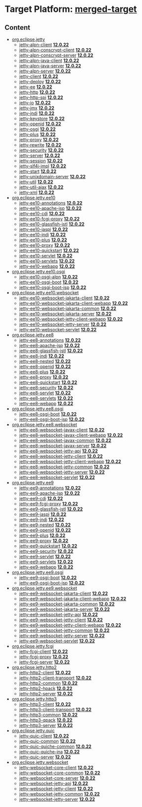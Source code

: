 # Target Platform: [merged-target](https://github.com/eclipse-orbit/orbit-simrel/blob/main/maven-jetty/tp/MavenJetty.target)

## Content
 - [org.eclipse.jetty](https://repo.maven.apache.org/maven2/org/eclipse/jetty/)
    - [jetty-alpn-client](https://repo.maven.apache.org/maven2/org/eclipse/jetty/jetty-alpn-client/) **[12.0.22](https://repo.maven.apache.org/maven2/org/eclipse/jetty/jetty-alpn-client/12.0.22)**
    - [jetty-alpn-conscrypt-client](https://repo.maven.apache.org/maven2/org/eclipse/jetty/jetty-alpn-conscrypt-client/) **[12.0.22](https://repo.maven.apache.org/maven2/org/eclipse/jetty/jetty-alpn-conscrypt-client/12.0.22)**
    - [jetty-alpn-conscrypt-server](https://repo.maven.apache.org/maven2/org/eclipse/jetty/jetty-alpn-conscrypt-server/) **[12.0.22](https://repo.maven.apache.org/maven2/org/eclipse/jetty/jetty-alpn-conscrypt-server/12.0.22)**
    - [jetty-alpn-java-client](https://repo.maven.apache.org/maven2/org/eclipse/jetty/jetty-alpn-java-client/) **[12.0.22](https://repo.maven.apache.org/maven2/org/eclipse/jetty/jetty-alpn-java-client/12.0.22)**
    - [jetty-alpn-java-server](https://repo.maven.apache.org/maven2/org/eclipse/jetty/jetty-alpn-java-server/) **[12.0.22](https://repo.maven.apache.org/maven2/org/eclipse/jetty/jetty-alpn-java-server/12.0.22)**
    - [jetty-alpn-server](https://repo.maven.apache.org/maven2/org/eclipse/jetty/jetty-alpn-server/) **[12.0.22](https://repo.maven.apache.org/maven2/org/eclipse/jetty/jetty-alpn-server/12.0.22)**
    - [jetty-client](https://repo.maven.apache.org/maven2/org/eclipse/jetty/jetty-client/) **[12.0.22](https://repo.maven.apache.org/maven2/org/eclipse/jetty/jetty-client/12.0.22)**
    - [jetty-deploy](https://repo.maven.apache.org/maven2/org/eclipse/jetty/jetty-deploy/) **[12.0.22](https://repo.maven.apache.org/maven2/org/eclipse/jetty/jetty-deploy/12.0.22)**
    - [jetty-ee](https://repo.maven.apache.org/maven2/org/eclipse/jetty/jetty-ee/) **[12.0.22](https://repo.maven.apache.org/maven2/org/eclipse/jetty/jetty-ee/12.0.22)**
    - [jetty-http](https://repo.maven.apache.org/maven2/org/eclipse/jetty/jetty-http/) **[12.0.22](https://repo.maven.apache.org/maven2/org/eclipse/jetty/jetty-http/12.0.22)**
    - [jetty-http-spi](https://repo.maven.apache.org/maven2/org/eclipse/jetty/jetty-http-spi/) **[12.0.22](https://repo.maven.apache.org/maven2/org/eclipse/jetty/jetty-http-spi/12.0.22)**
    - [jetty-io](https://repo.maven.apache.org/maven2/org/eclipse/jetty/jetty-io/) **[12.0.22](https://repo.maven.apache.org/maven2/org/eclipse/jetty/jetty-io/12.0.22)**
    - [jetty-jmx](https://repo.maven.apache.org/maven2/org/eclipse/jetty/jetty-jmx/) **[12.0.22](https://repo.maven.apache.org/maven2/org/eclipse/jetty/jetty-jmx/12.0.22)**
    - [jetty-jndi](https://repo.maven.apache.org/maven2/org/eclipse/jetty/jetty-jndi/) **[12.0.22](https://repo.maven.apache.org/maven2/org/eclipse/jetty/jetty-jndi/12.0.22)**
    - [jetty-keystore](https://repo.maven.apache.org/maven2/org/eclipse/jetty/jetty-keystore/) **[12.0.22](https://repo.maven.apache.org/maven2/org/eclipse/jetty/jetty-keystore/12.0.22)**
    - [jetty-openid](https://repo.maven.apache.org/maven2/org/eclipse/jetty/jetty-openid/) **[12.0.22](https://repo.maven.apache.org/maven2/org/eclipse/jetty/jetty-openid/12.0.22)**
    - [jetty-osgi](https://repo.maven.apache.org/maven2/org/eclipse/jetty/jetty-osgi/) **[12.0.22](https://repo.maven.apache.org/maven2/org/eclipse/jetty/jetty-osgi/12.0.22)**
    - [jetty-plus](https://repo.maven.apache.org/maven2/org/eclipse/jetty/jetty-plus/) **[12.0.22](https://repo.maven.apache.org/maven2/org/eclipse/jetty/jetty-plus/12.0.22)**
    - [jetty-proxy](https://repo.maven.apache.org/maven2/org/eclipse/jetty/jetty-proxy/) **[12.0.22](https://repo.maven.apache.org/maven2/org/eclipse/jetty/jetty-proxy/12.0.22)**
    - [jetty-rewrite](https://repo.maven.apache.org/maven2/org/eclipse/jetty/jetty-rewrite/) **[12.0.22](https://repo.maven.apache.org/maven2/org/eclipse/jetty/jetty-rewrite/12.0.22)**
    - [jetty-security](https://repo.maven.apache.org/maven2/org/eclipse/jetty/jetty-security/) **[12.0.22](https://repo.maven.apache.org/maven2/org/eclipse/jetty/jetty-security/12.0.22)**
    - [jetty-server](https://repo.maven.apache.org/maven2/org/eclipse/jetty/jetty-server/) **[12.0.22](https://repo.maven.apache.org/maven2/org/eclipse/jetty/jetty-server/12.0.22)**
    - [jetty-session](https://repo.maven.apache.org/maven2/org/eclipse/jetty/jetty-session/) **[12.0.22](https://repo.maven.apache.org/maven2/org/eclipse/jetty/jetty-session/12.0.22)**
    - [jetty-slf4j-impl](https://repo.maven.apache.org/maven2/org/eclipse/jetty/jetty-slf4j-impl/) **[12.0.22](https://repo.maven.apache.org/maven2/org/eclipse/jetty/jetty-slf4j-impl/12.0.22)**
    - [jetty-start](https://repo.maven.apache.org/maven2/org/eclipse/jetty/jetty-start/) **[12.0.22](https://repo.maven.apache.org/maven2/org/eclipse/jetty/jetty-start/12.0.22)**
    - [jetty-unixdomain-server](https://repo.maven.apache.org/maven2/org/eclipse/jetty/jetty-unixdomain-server/) **[12.0.22](https://repo.maven.apache.org/maven2/org/eclipse/jetty/jetty-unixdomain-server/12.0.22)**
    - [jetty-util](https://repo.maven.apache.org/maven2/org/eclipse/jetty/jetty-util/) **[12.0.22](https://repo.maven.apache.org/maven2/org/eclipse/jetty/jetty-util/12.0.22)**
    - [jetty-util-ajax](https://repo.maven.apache.org/maven2/org/eclipse/jetty/jetty-util-ajax/) **[12.0.22](https://repo.maven.apache.org/maven2/org/eclipse/jetty/jetty-util-ajax/12.0.22)**
    - [jetty-xml](https://repo.maven.apache.org/maven2/org/eclipse/jetty/jetty-xml/) **[12.0.22](https://repo.maven.apache.org/maven2/org/eclipse/jetty/jetty-xml/12.0.22)**
 - [org.eclipse.jetty.ee10](https://repo.maven.apache.org/maven2/org/eclipse/jetty/ee10/)
    - [jetty-ee10-annotations](https://repo.maven.apache.org/maven2/org/eclipse/jetty/ee10/jetty-ee10-annotations/) **[12.0.22](https://repo.maven.apache.org/maven2/org/eclipse/jetty/ee10/jetty-ee10-annotations/12.0.22)**
    - [jetty-ee10-apache-jsp](https://repo.maven.apache.org/maven2/org/eclipse/jetty/ee10/jetty-ee10-apache-jsp/) **[12.0.22](https://repo.maven.apache.org/maven2/org/eclipse/jetty/ee10/jetty-ee10-apache-jsp/12.0.22)**
    - [jetty-ee10-cdi](https://repo.maven.apache.org/maven2/org/eclipse/jetty/ee10/jetty-ee10-cdi/) **[12.0.22](https://repo.maven.apache.org/maven2/org/eclipse/jetty/ee10/jetty-ee10-cdi/12.0.22)**
    - [jetty-ee10-fcgi-proxy](https://repo.maven.apache.org/maven2/org/eclipse/jetty/ee10/jetty-ee10-fcgi-proxy/) **[12.0.22](https://repo.maven.apache.org/maven2/org/eclipse/jetty/ee10/jetty-ee10-fcgi-proxy/12.0.22)**
    - [jetty-ee10-glassfish-jstl](https://repo.maven.apache.org/maven2/org/eclipse/jetty/ee10/jetty-ee10-glassfish-jstl/) **[12.0.22](https://repo.maven.apache.org/maven2/org/eclipse/jetty/ee10/jetty-ee10-glassfish-jstl/12.0.22)**
    - [jetty-ee10-jaspi](https://repo.maven.apache.org/maven2/org/eclipse/jetty/ee10/jetty-ee10-jaspi/) **[12.0.22](https://repo.maven.apache.org/maven2/org/eclipse/jetty/ee10/jetty-ee10-jaspi/12.0.22)**
    - [jetty-ee10-jndi](https://repo.maven.apache.org/maven2/org/eclipse/jetty/ee10/jetty-ee10-jndi/) **[12.0.22](https://repo.maven.apache.org/maven2/org/eclipse/jetty/ee10/jetty-ee10-jndi/12.0.22)**
    - [jetty-ee10-plus](https://repo.maven.apache.org/maven2/org/eclipse/jetty/ee10/jetty-ee10-plus/) **[12.0.22](https://repo.maven.apache.org/maven2/org/eclipse/jetty/ee10/jetty-ee10-plus/12.0.22)**
    - [jetty-ee10-proxy](https://repo.maven.apache.org/maven2/org/eclipse/jetty/ee10/jetty-ee10-proxy/) **[12.0.22](https://repo.maven.apache.org/maven2/org/eclipse/jetty/ee10/jetty-ee10-proxy/12.0.22)**
    - [jetty-ee10-quickstart](https://repo.maven.apache.org/maven2/org/eclipse/jetty/ee10/jetty-ee10-quickstart/) **[12.0.22](https://repo.maven.apache.org/maven2/org/eclipse/jetty/ee10/jetty-ee10-quickstart/12.0.22)**
    - [jetty-ee10-servlet](https://repo.maven.apache.org/maven2/org/eclipse/jetty/ee10/jetty-ee10-servlet/) **[12.0.22](https://repo.maven.apache.org/maven2/org/eclipse/jetty/ee10/jetty-ee10-servlet/12.0.22)**
    - [jetty-ee10-servlets](https://repo.maven.apache.org/maven2/org/eclipse/jetty/ee10/jetty-ee10-servlets/) **[12.0.22](https://repo.maven.apache.org/maven2/org/eclipse/jetty/ee10/jetty-ee10-servlets/12.0.22)**
    - [jetty-ee10-webapp](https://repo.maven.apache.org/maven2/org/eclipse/jetty/ee10/jetty-ee10-webapp/) **[12.0.22](https://repo.maven.apache.org/maven2/org/eclipse/jetty/ee10/jetty-ee10-webapp/12.0.22)**
 - [org.eclipse.jetty.ee10.osgi](https://repo.maven.apache.org/maven2/org/eclipse/jetty/ee10/osgi/)
    - [jetty-ee10-osgi-alpn](https://repo.maven.apache.org/maven2/org/eclipse/jetty/ee10/osgi/jetty-ee10-osgi-alpn/) **[12.0.22](https://repo.maven.apache.org/maven2/org/eclipse/jetty/ee10/osgi/jetty-ee10-osgi-alpn/12.0.22)**
    - [jetty-ee10-osgi-boot](https://repo.maven.apache.org/maven2/org/eclipse/jetty/ee10/osgi/jetty-ee10-osgi-boot/) **[12.0.22](https://repo.maven.apache.org/maven2/org/eclipse/jetty/ee10/osgi/jetty-ee10-osgi-boot/12.0.22)**
    - [jetty-ee10-osgi-boot-jsp](https://repo.maven.apache.org/maven2/org/eclipse/jetty/ee10/osgi/jetty-ee10-osgi-boot-jsp/) **[12.0.22](https://repo.maven.apache.org/maven2/org/eclipse/jetty/ee10/osgi/jetty-ee10-osgi-boot-jsp/12.0.22)**
 - [org.eclipse.jetty.ee10.websocket](https://repo.maven.apache.org/maven2/org/eclipse/jetty/ee10/websocket/)
    - [jetty-ee10-websocket-jakarta-client](https://repo.maven.apache.org/maven2/org/eclipse/jetty/ee10/websocket/jetty-ee10-websocket-jakarta-client/) **[12.0.22](https://repo.maven.apache.org/maven2/org/eclipse/jetty/ee10/websocket/jetty-ee10-websocket-jakarta-client/12.0.22)**
    - [jetty-ee10-websocket-jakarta-client-webapp](https://repo.maven.apache.org/maven2/org/eclipse/jetty/ee10/websocket/jetty-ee10-websocket-jakarta-client-webapp/) **[12.0.22](https://repo.maven.apache.org/maven2/org/eclipse/jetty/ee10/websocket/jetty-ee10-websocket-jakarta-client-webapp/12.0.22)**
    - [jetty-ee10-websocket-jakarta-common](https://repo.maven.apache.org/maven2/org/eclipse/jetty/ee10/websocket/jetty-ee10-websocket-jakarta-common/) **[12.0.22](https://repo.maven.apache.org/maven2/org/eclipse/jetty/ee10/websocket/jetty-ee10-websocket-jakarta-common/12.0.22)**
    - [jetty-ee10-websocket-jakarta-server](https://repo.maven.apache.org/maven2/org/eclipse/jetty/ee10/websocket/jetty-ee10-websocket-jakarta-server/) **[12.0.22](https://repo.maven.apache.org/maven2/org/eclipse/jetty/ee10/websocket/jetty-ee10-websocket-jakarta-server/12.0.22)**
    - [jetty-ee10-websocket-jetty-client-webapp](https://repo.maven.apache.org/maven2/org/eclipse/jetty/ee10/websocket/jetty-ee10-websocket-jetty-client-webapp/) **[12.0.22](https://repo.maven.apache.org/maven2/org/eclipse/jetty/ee10/websocket/jetty-ee10-websocket-jetty-client-webapp/12.0.22)**
    - [jetty-ee10-websocket-jetty-server](https://repo.maven.apache.org/maven2/org/eclipse/jetty/ee10/websocket/jetty-ee10-websocket-jetty-server/) **[12.0.22](https://repo.maven.apache.org/maven2/org/eclipse/jetty/ee10/websocket/jetty-ee10-websocket-jetty-server/12.0.22)**
    - [jetty-ee10-websocket-servlet](https://repo.maven.apache.org/maven2/org/eclipse/jetty/ee10/websocket/jetty-ee10-websocket-servlet/) **[12.0.22](https://repo.maven.apache.org/maven2/org/eclipse/jetty/ee10/websocket/jetty-ee10-websocket-servlet/12.0.22)**
 - [org.eclipse.jetty.ee8](https://repo.maven.apache.org/maven2/org/eclipse/jetty/ee8/)
    - [jetty-ee8-annotations](https://repo.maven.apache.org/maven2/org/eclipse/jetty/ee8/jetty-ee8-annotations/) **[12.0.22](https://repo.maven.apache.org/maven2/org/eclipse/jetty/ee8/jetty-ee8-annotations/12.0.22)**
    - [jetty-ee8-apache-jsp](https://repo.maven.apache.org/maven2/org/eclipse/jetty/ee8/jetty-ee8-apache-jsp/) **[12.0.22](https://repo.maven.apache.org/maven2/org/eclipse/jetty/ee8/jetty-ee8-apache-jsp/12.0.22)**
    - [jetty-ee8-glassfish-jstl](https://repo.maven.apache.org/maven2/org/eclipse/jetty/ee8/jetty-ee8-glassfish-jstl/) **[12.0.22](https://repo.maven.apache.org/maven2/org/eclipse/jetty/ee8/jetty-ee8-glassfish-jstl/12.0.22)**
    - [jetty-ee8-jndi](https://repo.maven.apache.org/maven2/org/eclipse/jetty/ee8/jetty-ee8-jndi/) **[12.0.22](https://repo.maven.apache.org/maven2/org/eclipse/jetty/ee8/jetty-ee8-jndi/12.0.22)**
    - [jetty-ee8-nested](https://repo.maven.apache.org/maven2/org/eclipse/jetty/ee8/jetty-ee8-nested/) **[12.0.22](https://repo.maven.apache.org/maven2/org/eclipse/jetty/ee8/jetty-ee8-nested/12.0.22)**
    - [jetty-ee8-openid](https://repo.maven.apache.org/maven2/org/eclipse/jetty/ee8/jetty-ee8-openid/) **[12.0.22](https://repo.maven.apache.org/maven2/org/eclipse/jetty/ee8/jetty-ee8-openid/12.0.22)**
    - [jetty-ee8-plus](https://repo.maven.apache.org/maven2/org/eclipse/jetty/ee8/jetty-ee8-plus/) **[12.0.22](https://repo.maven.apache.org/maven2/org/eclipse/jetty/ee8/jetty-ee8-plus/12.0.22)**
    - [jetty-ee8-proxy](https://repo.maven.apache.org/maven2/org/eclipse/jetty/ee8/jetty-ee8-proxy/) **[12.0.22](https://repo.maven.apache.org/maven2/org/eclipse/jetty/ee8/jetty-ee8-proxy/12.0.22)**
    - [jetty-ee8-quickstart](https://repo.maven.apache.org/maven2/org/eclipse/jetty/ee8/jetty-ee8-quickstart/) **[12.0.22](https://repo.maven.apache.org/maven2/org/eclipse/jetty/ee8/jetty-ee8-quickstart/12.0.22)**
    - [jetty-ee8-security](https://repo.maven.apache.org/maven2/org/eclipse/jetty/ee8/jetty-ee8-security/) **[12.0.22](https://repo.maven.apache.org/maven2/org/eclipse/jetty/ee8/jetty-ee8-security/12.0.22)**
    - [jetty-ee8-servlet](https://repo.maven.apache.org/maven2/org/eclipse/jetty/ee8/jetty-ee8-servlet/) **[12.0.22](https://repo.maven.apache.org/maven2/org/eclipse/jetty/ee8/jetty-ee8-servlet/12.0.22)**
    - [jetty-ee8-servlets](https://repo.maven.apache.org/maven2/org/eclipse/jetty/ee8/jetty-ee8-servlets/) **[12.0.22](https://repo.maven.apache.org/maven2/org/eclipse/jetty/ee8/jetty-ee8-servlets/12.0.22)**
    - [jetty-ee8-webapp](https://repo.maven.apache.org/maven2/org/eclipse/jetty/ee8/jetty-ee8-webapp/) **[12.0.22](https://repo.maven.apache.org/maven2/org/eclipse/jetty/ee8/jetty-ee8-webapp/12.0.22)**
 - [org.eclipse.jetty.ee8.osgi](https://repo.maven.apache.org/maven2/org/eclipse/jetty/ee8/osgi/)
    - [jetty-ee8-osgi-boot](https://repo.maven.apache.org/maven2/org/eclipse/jetty/ee8/osgi/jetty-ee8-osgi-boot/) **[12.0.22](https://repo.maven.apache.org/maven2/org/eclipse/jetty/ee8/osgi/jetty-ee8-osgi-boot/12.0.22)**
    - [jetty-ee8-osgi-boot-jsp](https://repo.maven.apache.org/maven2/org/eclipse/jetty/ee8/osgi/jetty-ee8-osgi-boot-jsp/) **[12.0.22](https://repo.maven.apache.org/maven2/org/eclipse/jetty/ee8/osgi/jetty-ee8-osgi-boot-jsp/12.0.22)**
 - [org.eclipse.jetty.ee8.websocket](https://repo.maven.apache.org/maven2/org/eclipse/jetty/ee8/websocket/)
    - [jetty-ee8-websocket-javax-client](https://repo.maven.apache.org/maven2/org/eclipse/jetty/ee8/websocket/jetty-ee8-websocket-javax-client/) **[12.0.22](https://repo.maven.apache.org/maven2/org/eclipse/jetty/ee8/websocket/jetty-ee8-websocket-javax-client/12.0.22)**
    - [jetty-ee8-websocket-javax-client-webapp](https://repo.maven.apache.org/maven2/org/eclipse/jetty/ee8/websocket/jetty-ee8-websocket-javax-client-webapp/) **[12.0.22](https://repo.maven.apache.org/maven2/org/eclipse/jetty/ee8/websocket/jetty-ee8-websocket-javax-client-webapp/12.0.22)**
    - [jetty-ee8-websocket-javax-common](https://repo.maven.apache.org/maven2/org/eclipse/jetty/ee8/websocket/jetty-ee8-websocket-javax-common/) **[12.0.22](https://repo.maven.apache.org/maven2/org/eclipse/jetty/ee8/websocket/jetty-ee8-websocket-javax-common/12.0.22)**
    - [jetty-ee8-websocket-javax-server](https://repo.maven.apache.org/maven2/org/eclipse/jetty/ee8/websocket/jetty-ee8-websocket-javax-server/) **[12.0.22](https://repo.maven.apache.org/maven2/org/eclipse/jetty/ee8/websocket/jetty-ee8-websocket-javax-server/12.0.22)**
    - [jetty-ee8-websocket-jetty-api](https://repo.maven.apache.org/maven2/org/eclipse/jetty/ee8/websocket/jetty-ee8-websocket-jetty-api/) **[12.0.22](https://repo.maven.apache.org/maven2/org/eclipse/jetty/ee8/websocket/jetty-ee8-websocket-jetty-api/12.0.22)**
    - [jetty-ee8-websocket-jetty-client](https://repo.maven.apache.org/maven2/org/eclipse/jetty/ee8/websocket/jetty-ee8-websocket-jetty-client/) **[12.0.22](https://repo.maven.apache.org/maven2/org/eclipse/jetty/ee8/websocket/jetty-ee8-websocket-jetty-client/12.0.22)**
    - [jetty-ee8-websocket-jetty-client-webapp](https://repo.maven.apache.org/maven2/org/eclipse/jetty/ee8/websocket/jetty-ee8-websocket-jetty-client-webapp/) **[12.0.22](https://repo.maven.apache.org/maven2/org/eclipse/jetty/ee8/websocket/jetty-ee8-websocket-jetty-client-webapp/12.0.22)**
    - [jetty-ee8-websocket-jetty-common](https://repo.maven.apache.org/maven2/org/eclipse/jetty/ee8/websocket/jetty-ee8-websocket-jetty-common/) **[12.0.22](https://repo.maven.apache.org/maven2/org/eclipse/jetty/ee8/websocket/jetty-ee8-websocket-jetty-common/12.0.22)**
    - [jetty-ee8-websocket-jetty-server](https://repo.maven.apache.org/maven2/org/eclipse/jetty/ee8/websocket/jetty-ee8-websocket-jetty-server/) **[12.0.22](https://repo.maven.apache.org/maven2/org/eclipse/jetty/ee8/websocket/jetty-ee8-websocket-jetty-server/12.0.22)**
    - [jetty-ee8-websocket-servlet](https://repo.maven.apache.org/maven2/org/eclipse/jetty/ee8/websocket/jetty-ee8-websocket-servlet/) **[12.0.22](https://repo.maven.apache.org/maven2/org/eclipse/jetty/ee8/websocket/jetty-ee8-websocket-servlet/12.0.22)**
 - [org.eclipse.jetty.ee9](https://repo.maven.apache.org/maven2/org/eclipse/jetty/ee9/)
    - [jetty-ee9-annotations](https://repo.maven.apache.org/maven2/org/eclipse/jetty/ee9/jetty-ee9-annotations/) **[12.0.22](https://repo.maven.apache.org/maven2/org/eclipse/jetty/ee9/jetty-ee9-annotations/12.0.22)**
    - [jetty-ee9-apache-jsp](https://repo.maven.apache.org/maven2/org/eclipse/jetty/ee9/jetty-ee9-apache-jsp/) **[12.0.22](https://repo.maven.apache.org/maven2/org/eclipse/jetty/ee9/jetty-ee9-apache-jsp/12.0.22)**
    - [jetty-ee9-cdi](https://repo.maven.apache.org/maven2/org/eclipse/jetty/ee9/jetty-ee9-cdi/) **[12.0.22](https://repo.maven.apache.org/maven2/org/eclipse/jetty/ee9/jetty-ee9-cdi/12.0.22)**
    - [jetty-ee9-fcgi-proxy](https://repo.maven.apache.org/maven2/org/eclipse/jetty/ee9/jetty-ee9-fcgi-proxy/) **[12.0.22](https://repo.maven.apache.org/maven2/org/eclipse/jetty/ee9/jetty-ee9-fcgi-proxy/12.0.22)**
    - [jetty-ee9-glassfish-jstl](https://repo.maven.apache.org/maven2/org/eclipse/jetty/ee9/jetty-ee9-glassfish-jstl/) **[12.0.22](https://repo.maven.apache.org/maven2/org/eclipse/jetty/ee9/jetty-ee9-glassfish-jstl/12.0.22)**
    - [jetty-ee9-jaspi](https://repo.maven.apache.org/maven2/org/eclipse/jetty/ee9/jetty-ee9-jaspi/) **[12.0.22](https://repo.maven.apache.org/maven2/org/eclipse/jetty/ee9/jetty-ee9-jaspi/12.0.22)**
    - [jetty-ee9-jndi](https://repo.maven.apache.org/maven2/org/eclipse/jetty/ee9/jetty-ee9-jndi/) **[12.0.22](https://repo.maven.apache.org/maven2/org/eclipse/jetty/ee9/jetty-ee9-jndi/12.0.22)**
    - [jetty-ee9-nested](https://repo.maven.apache.org/maven2/org/eclipse/jetty/ee9/jetty-ee9-nested/) **[12.0.22](https://repo.maven.apache.org/maven2/org/eclipse/jetty/ee9/jetty-ee9-nested/12.0.22)**
    - [jetty-ee9-openid](https://repo.maven.apache.org/maven2/org/eclipse/jetty/ee9/jetty-ee9-openid/) **[12.0.22](https://repo.maven.apache.org/maven2/org/eclipse/jetty/ee9/jetty-ee9-openid/12.0.22)**
    - [jetty-ee9-plus](https://repo.maven.apache.org/maven2/org/eclipse/jetty/ee9/jetty-ee9-plus/) **[12.0.22](https://repo.maven.apache.org/maven2/org/eclipse/jetty/ee9/jetty-ee9-plus/12.0.22)**
    - [jetty-ee9-proxy](https://repo.maven.apache.org/maven2/org/eclipse/jetty/ee9/jetty-ee9-proxy/) **[12.0.22](https://repo.maven.apache.org/maven2/org/eclipse/jetty/ee9/jetty-ee9-proxy/12.0.22)**
    - [jetty-ee9-quickstart](https://repo.maven.apache.org/maven2/org/eclipse/jetty/ee9/jetty-ee9-quickstart/) **[12.0.22](https://repo.maven.apache.org/maven2/org/eclipse/jetty/ee9/jetty-ee9-quickstart/12.0.22)**
    - [jetty-ee9-security](https://repo.maven.apache.org/maven2/org/eclipse/jetty/ee9/jetty-ee9-security/) **[12.0.22](https://repo.maven.apache.org/maven2/org/eclipse/jetty/ee9/jetty-ee9-security/12.0.22)**
    - [jetty-ee9-servlet](https://repo.maven.apache.org/maven2/org/eclipse/jetty/ee9/jetty-ee9-servlet/) **[12.0.22](https://repo.maven.apache.org/maven2/org/eclipse/jetty/ee9/jetty-ee9-servlet/12.0.22)**
    - [jetty-ee9-servlets](https://repo.maven.apache.org/maven2/org/eclipse/jetty/ee9/jetty-ee9-servlets/) **[12.0.22](https://repo.maven.apache.org/maven2/org/eclipse/jetty/ee9/jetty-ee9-servlets/12.0.22)**
    - [jetty-ee9-webapp](https://repo.maven.apache.org/maven2/org/eclipse/jetty/ee9/jetty-ee9-webapp/) **[12.0.22](https://repo.maven.apache.org/maven2/org/eclipse/jetty/ee9/jetty-ee9-webapp/12.0.22)**
 - [org.eclipse.jetty.ee9.osgi](https://repo.maven.apache.org/maven2/org/eclipse/jetty/ee9/osgi/)
    - [jetty-ee9-osgi-boot](https://repo.maven.apache.org/maven2/org/eclipse/jetty/ee9/osgi/jetty-ee9-osgi-boot/) **[12.0.22](https://repo.maven.apache.org/maven2/org/eclipse/jetty/ee9/osgi/jetty-ee9-osgi-boot/12.0.22)**
    - [jetty-ee9-osgi-boot-jsp](https://repo.maven.apache.org/maven2/org/eclipse/jetty/ee9/osgi/jetty-ee9-osgi-boot-jsp/) **[12.0.22](https://repo.maven.apache.org/maven2/org/eclipse/jetty/ee9/osgi/jetty-ee9-osgi-boot-jsp/12.0.22)**
 - [org.eclipse.jetty.ee9.websocket](https://repo.maven.apache.org/maven2/org/eclipse/jetty/ee9/websocket/)
    - [jetty-ee9-websocket-jakarta-client](https://repo.maven.apache.org/maven2/org/eclipse/jetty/ee9/websocket/jetty-ee9-websocket-jakarta-client/) **[12.0.22](https://repo.maven.apache.org/maven2/org/eclipse/jetty/ee9/websocket/jetty-ee9-websocket-jakarta-client/12.0.22)**
    - [jetty-ee9-websocket-jakarta-client-webapp](https://repo.maven.apache.org/maven2/org/eclipse/jetty/ee9/websocket/jetty-ee9-websocket-jakarta-client-webapp/) **[12.0.22](https://repo.maven.apache.org/maven2/org/eclipse/jetty/ee9/websocket/jetty-ee9-websocket-jakarta-client-webapp/12.0.22)**
    - [jetty-ee9-websocket-jakarta-common](https://repo.maven.apache.org/maven2/org/eclipse/jetty/ee9/websocket/jetty-ee9-websocket-jakarta-common/) **[12.0.22](https://repo.maven.apache.org/maven2/org/eclipse/jetty/ee9/websocket/jetty-ee9-websocket-jakarta-common/12.0.22)**
    - [jetty-ee9-websocket-jakarta-server](https://repo.maven.apache.org/maven2/org/eclipse/jetty/ee9/websocket/jetty-ee9-websocket-jakarta-server/) **[12.0.22](https://repo.maven.apache.org/maven2/org/eclipse/jetty/ee9/websocket/jetty-ee9-websocket-jakarta-server/12.0.22)**
    - [jetty-ee9-websocket-jetty-api](https://repo.maven.apache.org/maven2/org/eclipse/jetty/ee9/websocket/jetty-ee9-websocket-jetty-api/) **[12.0.22](https://repo.maven.apache.org/maven2/org/eclipse/jetty/ee9/websocket/jetty-ee9-websocket-jetty-api/12.0.22)**
    - [jetty-ee9-websocket-jetty-client](https://repo.maven.apache.org/maven2/org/eclipse/jetty/ee9/websocket/jetty-ee9-websocket-jetty-client/) **[12.0.22](https://repo.maven.apache.org/maven2/org/eclipse/jetty/ee9/websocket/jetty-ee9-websocket-jetty-client/12.0.22)**
    - [jetty-ee9-websocket-jetty-client-webapp](https://repo.maven.apache.org/maven2/org/eclipse/jetty/ee9/websocket/jetty-ee9-websocket-jetty-client-webapp/) **[12.0.22](https://repo.maven.apache.org/maven2/org/eclipse/jetty/ee9/websocket/jetty-ee9-websocket-jetty-client-webapp/12.0.22)**
    - [jetty-ee9-websocket-jetty-common](https://repo.maven.apache.org/maven2/org/eclipse/jetty/ee9/websocket/jetty-ee9-websocket-jetty-common/) **[12.0.22](https://repo.maven.apache.org/maven2/org/eclipse/jetty/ee9/websocket/jetty-ee9-websocket-jetty-common/12.0.22)**
    - [jetty-ee9-websocket-jetty-server](https://repo.maven.apache.org/maven2/org/eclipse/jetty/ee9/websocket/jetty-ee9-websocket-jetty-server/) **[12.0.22](https://repo.maven.apache.org/maven2/org/eclipse/jetty/ee9/websocket/jetty-ee9-websocket-jetty-server/12.0.22)**
    - [jetty-ee9-websocket-servlet](https://repo.maven.apache.org/maven2/org/eclipse/jetty/ee9/websocket/jetty-ee9-websocket-servlet/) **[12.0.22](https://repo.maven.apache.org/maven2/org/eclipse/jetty/ee9/websocket/jetty-ee9-websocket-servlet/12.0.22)**
 - [org.eclipse.jetty.fcgi](https://repo.maven.apache.org/maven2/org/eclipse/jetty/fcgi/)
    - [jetty-fcgi-client](https://repo.maven.apache.org/maven2/org/eclipse/jetty/fcgi/jetty-fcgi-client/) **[12.0.22](https://repo.maven.apache.org/maven2/org/eclipse/jetty/fcgi/jetty-fcgi-client/12.0.22)**
    - [jetty-fcgi-proxy](https://repo.maven.apache.org/maven2/org/eclipse/jetty/fcgi/jetty-fcgi-proxy/) **[12.0.22](https://repo.maven.apache.org/maven2/org/eclipse/jetty/fcgi/jetty-fcgi-proxy/12.0.22)**
    - [jetty-fcgi-server](https://repo.maven.apache.org/maven2/org/eclipse/jetty/fcgi/jetty-fcgi-server/) **[12.0.22](https://repo.maven.apache.org/maven2/org/eclipse/jetty/fcgi/jetty-fcgi-server/12.0.22)**
 - [org.eclipse.jetty.http2](https://repo.maven.apache.org/maven2/org/eclipse/jetty/http2/)
    - [jetty-http2-client](https://repo.maven.apache.org/maven2/org/eclipse/jetty/http2/jetty-http2-client/) **[12.0.22](https://repo.maven.apache.org/maven2/org/eclipse/jetty/http2/jetty-http2-client/12.0.22)**
    - [jetty-http2-client-transport](https://repo.maven.apache.org/maven2/org/eclipse/jetty/http2/jetty-http2-client-transport/) **[12.0.22](https://repo.maven.apache.org/maven2/org/eclipse/jetty/http2/jetty-http2-client-transport/12.0.22)**
    - [jetty-http2-common](https://repo.maven.apache.org/maven2/org/eclipse/jetty/http2/jetty-http2-common/) **[12.0.22](https://repo.maven.apache.org/maven2/org/eclipse/jetty/http2/jetty-http2-common/12.0.22)**
    - [jetty-http2-hpack](https://repo.maven.apache.org/maven2/org/eclipse/jetty/http2/jetty-http2-hpack/) **[12.0.22](https://repo.maven.apache.org/maven2/org/eclipse/jetty/http2/jetty-http2-hpack/12.0.22)**
    - [jetty-http2-server](https://repo.maven.apache.org/maven2/org/eclipse/jetty/http2/jetty-http2-server/) **[12.0.22](https://repo.maven.apache.org/maven2/org/eclipse/jetty/http2/jetty-http2-server/12.0.22)**
 - [org.eclipse.jetty.http3](https://repo.maven.apache.org/maven2/org/eclipse/jetty/http3/)
    - [jetty-http3-client](https://repo.maven.apache.org/maven2/org/eclipse/jetty/http3/jetty-http3-client/) **[12.0.22](https://repo.maven.apache.org/maven2/org/eclipse/jetty/http3/jetty-http3-client/12.0.22)**
    - [jetty-http3-client-transport](https://repo.maven.apache.org/maven2/org/eclipse/jetty/http3/jetty-http3-client-transport/) **[12.0.22](https://repo.maven.apache.org/maven2/org/eclipse/jetty/http3/jetty-http3-client-transport/12.0.22)**
    - [jetty-http3-common](https://repo.maven.apache.org/maven2/org/eclipse/jetty/http3/jetty-http3-common/) **[12.0.22](https://repo.maven.apache.org/maven2/org/eclipse/jetty/http3/jetty-http3-common/12.0.22)**
    - [jetty-http3-qpack](https://repo.maven.apache.org/maven2/org/eclipse/jetty/http3/jetty-http3-qpack/) **[12.0.22](https://repo.maven.apache.org/maven2/org/eclipse/jetty/http3/jetty-http3-qpack/12.0.22)**
    - [jetty-http3-server](https://repo.maven.apache.org/maven2/org/eclipse/jetty/http3/jetty-http3-server/) **[12.0.22](https://repo.maven.apache.org/maven2/org/eclipse/jetty/http3/jetty-http3-server/12.0.22)**
 - [org.eclipse.jetty.quic](https://repo.maven.apache.org/maven2/org/eclipse/jetty/quic/)
    - [jetty-quic-client](https://repo.maven.apache.org/maven2/org/eclipse/jetty/quic/jetty-quic-client/) **[12.0.22](https://repo.maven.apache.org/maven2/org/eclipse/jetty/quic/jetty-quic-client/12.0.22)**
    - [jetty-quic-common](https://repo.maven.apache.org/maven2/org/eclipse/jetty/quic/jetty-quic-common/) **[12.0.22](https://repo.maven.apache.org/maven2/org/eclipse/jetty/quic/jetty-quic-common/12.0.22)**
    - [jetty-quic-quiche-common](https://repo.maven.apache.org/maven2/org/eclipse/jetty/quic/jetty-quic-quiche-common/) **[12.0.22](https://repo.maven.apache.org/maven2/org/eclipse/jetty/quic/jetty-quic-quiche-common/12.0.22)**
    - [jetty-quic-quiche-jna](https://repo.maven.apache.org/maven2/org/eclipse/jetty/quic/jetty-quic-quiche-jna/) **[12.0.22](https://repo.maven.apache.org/maven2/org/eclipse/jetty/quic/jetty-quic-quiche-jna/12.0.22)**
    - [jetty-quic-server](https://repo.maven.apache.org/maven2/org/eclipse/jetty/quic/jetty-quic-server/) **[12.0.22](https://repo.maven.apache.org/maven2/org/eclipse/jetty/quic/jetty-quic-server/12.0.22)**
 - [org.eclipse.jetty.websocket](https://repo.maven.apache.org/maven2/org/eclipse/jetty/websocket/)
    - [jetty-websocket-core-client](https://repo.maven.apache.org/maven2/org/eclipse/jetty/websocket/jetty-websocket-core-client/) **[12.0.22](https://repo.maven.apache.org/maven2/org/eclipse/jetty/websocket/jetty-websocket-core-client/12.0.22)**
    - [jetty-websocket-core-common](https://repo.maven.apache.org/maven2/org/eclipse/jetty/websocket/jetty-websocket-core-common/) **[12.0.22](https://repo.maven.apache.org/maven2/org/eclipse/jetty/websocket/jetty-websocket-core-common/12.0.22)**
    - [jetty-websocket-core-server](https://repo.maven.apache.org/maven2/org/eclipse/jetty/websocket/jetty-websocket-core-server/) **[12.0.22](https://repo.maven.apache.org/maven2/org/eclipse/jetty/websocket/jetty-websocket-core-server/12.0.22)**
    - [jetty-websocket-jetty-api](https://repo.maven.apache.org/maven2/org/eclipse/jetty/websocket/jetty-websocket-jetty-api/) **[12.0.22](https://repo.maven.apache.org/maven2/org/eclipse/jetty/websocket/jetty-websocket-jetty-api/12.0.22)**
    - [jetty-websocket-jetty-client](https://repo.maven.apache.org/maven2/org/eclipse/jetty/websocket/jetty-websocket-jetty-client/) **[12.0.22](https://repo.maven.apache.org/maven2/org/eclipse/jetty/websocket/jetty-websocket-jetty-client/12.0.22)**
    - [jetty-websocket-jetty-common](https://repo.maven.apache.org/maven2/org/eclipse/jetty/websocket/jetty-websocket-jetty-common/) **[12.0.22](https://repo.maven.apache.org/maven2/org/eclipse/jetty/websocket/jetty-websocket-jetty-common/12.0.22)**
    - [jetty-websocket-jetty-server](https://repo.maven.apache.org/maven2/org/eclipse/jetty/websocket/jetty-websocket-jetty-server/) **[12.0.22](https://repo.maven.apache.org/maven2/org/eclipse/jetty/websocket/jetty-websocket-jetty-server/12.0.22)**
